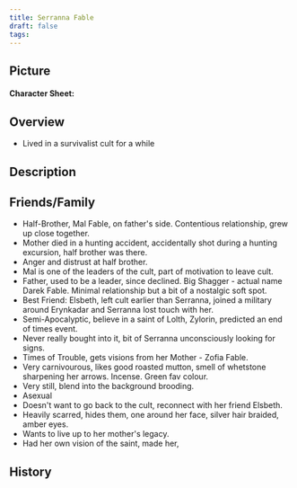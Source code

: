 ```yaml
---
title: Serranna Fable
draft: false
tags:
---
```

## Picture

#### Character Sheet: 

## Overview

- Lived in a survivalist cult for a while
## Description

## Friends/Family

- Half-Brother, Mal Fable, on father's side. Contentious relationship, grew up close together.
- Mother died in a hunting accident, accidentally shot during a hunting excursion, half brother was there.
- Anger and distrust at half brother.
- Mal is one of the leaders of the cult, part of motivation to leave cult.
- Father, used to be a leader, since declined. Big Shagger - actual name Darek Fable. Minimal relationship but a bit of a nostalgic soft spot.
- Best Friend: Elsbeth, left cult earlier than Serranna, joined a military around Erynkadar and Serranna lost touch with her.
- Semi-Apocalyptic, believe in a saint of Lolth, Zylorin, predicted an end of times event.
- Never really bought into it, bit of Serranna unconsciously looking for signs.
- Times of Trouble, gets visions from her Mother - Zofia Fable. 
- Very carnivourous, likes good roasted mutton, smell of whetstone sharpening her arrows. Incense. Green fav colour.
- Very still, blend into the background brooding.
- Asexual
- Doesn't want to go back to the cult, reconnect with her friend Elsbeth. 
- Heavily scarred, hides them, one around her face, silver hair braided, amber eyes.
- Wants to live up to her mother's legacy.
- Had her own vision of the saint, made her, 
## History
